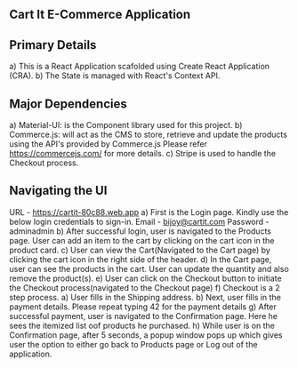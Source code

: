 Cart It E-Commerce Application
-------------------------------
Primary Details
----------------
a) This is a React Application scafolded using Create React Application (CRA).
b) The State is managed with React's Context API.

Major Dependencies
------------------
a) Material-UI: is the Component library used for this project.
b) Commerce.js: will act as the CMS to store, retrieve and update the products using the API's provided by Commerce.js
Please refer https://commercejs.com/ for more details.
c) Stripe is used to handle the Checkout process.

Navigating the UI
------------------
URL - https://cartit-80c88.web.app
a) First is the Login page. Kindly use the below login credentials to sign-in.
Email - bijoy@cartit.com
Password - adminadmin
b) After successful login, user is navigated to the Products page. User can add an item to the cart by clicking on the cart icon in the product card.
c) User can view the Cart(Navigated to the Cart page) by clicking the cart icon in the right side of the header.
d) In the Cart page, user can see the products in the cart. User can update the quantity and also remove the product(s).
e) User can click on the Checkout button to initiate the Checkout process(navigated to the Checkout page)
f) Checkout is a 2 step process.
    a) User fills in the Shipping address.
    b) Next, user fills in the payment details. Please repeat typing 42 for the payment details
g) After successful payment, user is navigated to the Confirmation page. Here he sees the itemized list oof products he purchased.
h) While user is on the Confirmation page, after 5 seconds, a popup window pops up which gives user the option to either go back to Products page or Log out of the application.